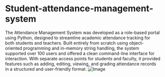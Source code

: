 # Student-attendance-management-system
The Attendance Management System was developed as a role-based portal using Python, designed to streamline academic attendance tracking for both students and teachers.
Built entirely from scratch using object-oriented programming and in-memory string handling, the system supported over 100 users and offered a clean command-line interface for interaction. With separate access points for students and faculty, it provided features such as adding, editing, viewing, and grading attendance records in a structured and user-friendly format.
![Image](https://github.com/user-attachments/assets/a411b8ca-cacf-4723-84ac-ced7eb343461)
